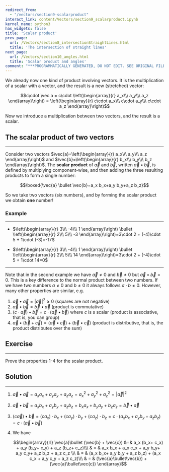 ```yaml
---
redirect_from:
  - "/vectors/section9-scalarproduct"
interact_link: content/Vectors/section9_scalarproduct.ipynb
kernel_name: python3
has_widgets: false
title: 'Scalar product'
prev_page:
  url: /Vectors/section8_intersectionStraightLines.html
  title: 'The intersection of straight lines'
next_page:
  url: /Vectors/section10_angles.html
  title: 'Scalar product and angles'
comment: "***PROGRAMMATICALLY GENERATED, DO NOT EDIT. SEE ORIGINAL FILES IN /content***"
---
```



We already now one kind of product involving vectors. It is the multiplication of a scalar with a vector, and the result is a new (stretched) vector: 

$$c\cdot \vec a = c\cdot \left(\begin{array}{r} a_x\\\ a_y\\\ a_z \end{array}\right) = \left(\begin{array}{r} c\cdot a_x\\\ c\cdot a_y\\\ c\cdot a_z \end{array}\right)$$

Now we introduce a multiplication between two vectors, and the result is a scalar.

## The scalar product of two vectors
---
Consider two vectors $\vec{a}=\left(\begin{array}{r} a_x\\\ a_y\\\ a_z \end{array}\right)$ and $\vec{b}=\left(\begin{array}{r} b_x\\\ b_y\\\ b_z \end{array}\right)$. The __scalar product__ of $\vec{a}$ and $\vec{b}$, written $\vec{a} \bullet \vec{b}$, is defined by multiplying component-wise, and then adding the three resulting products to form a single number: 

$$\boxed{\vec{a} \bullet \vec{b}=a_x b_x+a_y b_y+a_z b_z}$$ 

So we take two vectors (six numbers), and by forming the scalar product we obtain __one__ number! 
	
### Example
---
- $\left(\begin{array}{r} 3\\\ -4\\\ 1 \end{array}\right) \bullet \left(\begin{array}{r} 2\\\ 5\\\ -3 \end{array}\right)=3\cdot 2 + (-4)\cdot 5 + 1\cdot (-3)=-17$

- $\left(\begin{array}{r} 3\\\ -4\\\ 1 \end{array}\right) \bullet \left(\begin{array}{r} 2\\\ 5\\\ 14 \end{array}\right)=3\cdot 2 + (-4)\cdot 5 + 1\cdot 14=0$

---

Note that in the second example we have $\vec{a}\neq 0$ and $\vec{b}\neq 0$ but $\vec{a}\bullet \vec{b} =0$. This is a key difference to the normal product between two numbers. If we have two numbers $a\neq 0$ and $b\neq 0$ it always follows $a\cdot b\neq 0$. However, many other properties are similar, e.g.

1. $\vec{a}\bullet\vec{a} = \vert\vec{a}\vert^2 \geq 0$ (squares are not negative)
2. $\vec{a}\bullet\vec{b} = \vec{b}\bullet\vec{a}$ (product is commutative)
3. $(c \cdot \vec{a})\bullet \vec{b} =c\cdot (\vec{a}\bullet \vec{b})$ where $c$ is s scalar (product is associative, that is, you can group)
4. $\vec{a}\bullet (\vec{b}+\vec{c}) = (\vec{a}\bullet\vec{c}) + (\vec{b}\bullet\vec{c})$ (product is distributive, that is, the product distributes over the sum)



## Exercise
---

Prove the properties 1-4 for the scalar product.



## Solution
---

1. $\vec{a}\bullet\vec{a} = a_x a_x+a_y a_y+a_z a_z =a_x^2+ a_y^2 +a_z^2= \vert\vec{a}\vert^2$
2. $\vec{a}\bullet\vec{b} = a_x b_x+a_y b_y+a_z b_z = b_x a_x + b_y a_y+b_z a_z = \vec{b}\bullet\vec{a}$
3. $(c \vec{a})\bullet \vec{b} =(c a_x)\cdot b_x+ (c a_y)\cdot  b_y+ (c a_z)\cdot b_z = c\cdot  (a_x b_x+ a_y b_y+ a_z b_z) = c\cdot (\vec{a}\bullet \vec{b})$

4. We have 

    $$\begin{array}{rl} \vec{a}\bullet (\vec{b} + \vec{c}) &=& a_x  (b_x+ c_x) + a_y (b_y+ c_y) + a_z (b_z+ c_z)\\\ 
		& = & a_x b_x + a_x c_x + a_y b_y+ a_y c_y+ a_z b_z + a_z c_z \\\
		& = & (a_x b_x+ a_y b_y + a_z b_z) +  (a_x c_x +  a_y c_y +  a_z c_z)\\\
		& = & (\vec{a}\bullet\vec{b}) + (\vec{a}\bullet\vec{c})
		\end{array}$$



